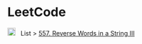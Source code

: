 # LeetCode
<img src="https://raw.githubusercontent.com/FortAwesome/Font-Awesome/6.x/svgs/solid/folder.svg" width="18" height="18"> &nbsp; List > [557. Reverse Words in a String III](https://leetcode.com/problems/reverse-words-in-a-string-iii/)
